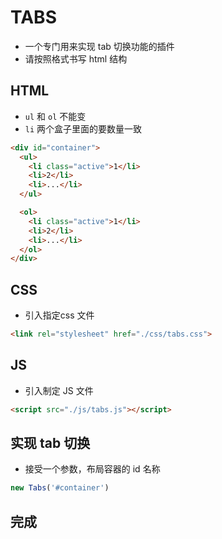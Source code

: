 # TABS
- 一个专门用来实现 tab 切换功能的插件
- 请按照格式书写 html 结构

## HTML
- `ul` 和 `ol` 不能变
- `li` 两个盒子里面的要数量一致
```html
<div id="container">
  <ul>
    <li class="active">1</li>
    <li>2</li>
    <li>...</li>
  </ul>

  <ol>
    <li class="active">1</li>
    <li>2</li>
    <li>...</li>
  </ol>
</div>
```

## CSS
- 引入指定css 文件
```html
<link rel="stylesheet" href="./css/tabs.css">
```

## JS
- 引入制定 JS 文件
```html
<script src="./js/tabs.js"></script>
```

## 实现 tab 切换
- 接受一个参数，布局容器的 id 名称
```js
new Tabs('#container')
```

## 完成